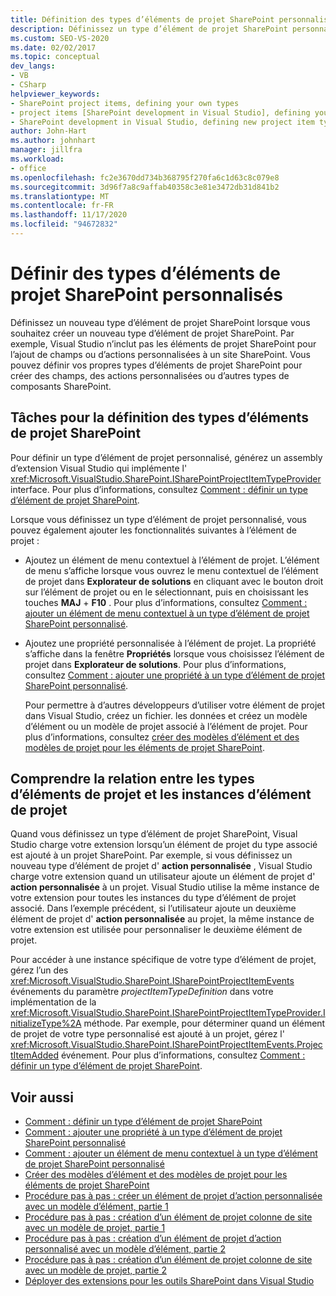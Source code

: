 ```yaml
---
title: Définition des types d’éléments de projet SharePoint personnalisés | Microsoft Docs
description: Définissez un type d’élément de projet SharePoint personnalisé lorsque vous souhaitez créer un nouveau genre d’élément de projet SharePoint.
ms.custom: SEO-VS-2020
ms.date: 02/02/2017
ms.topic: conceptual
dev_langs:
- VB
- CSharp
helpviewer_keywords:
- SharePoint project items, defining your own types
- project items [SharePoint development in Visual Studio], defining your own types
- SharePoint development in Visual Studio, defining new project item types
author: John-Hart
ms.author: johnhart
manager: jillfra
ms.workload:
- office
ms.openlocfilehash: fc2e3670dd734b368795f270fa6c1d63c8c079e8
ms.sourcegitcommit: 3d96f7a8c9affab40358c3e81e3472db31d841b2
ms.translationtype: MT
ms.contentlocale: fr-FR
ms.lasthandoff: 11/17/2020
ms.locfileid: "94672832"
---
```

# <a name="define-custom-sharepoint-project-item-types"></a>Définir des types d’éléments de projet SharePoint personnalisés
  Définissez un nouveau type d’élément de projet SharePoint lorsque vous souhaitez créer un nouveau type d’élément de projet SharePoint. Par exemple, Visual Studio n’inclut pas les éléments de projet SharePoint pour l’ajout de champs ou d’actions personnalisées à un site SharePoint. Vous pouvez définir vos propres types d’éléments de projet SharePoint pour créer des champs, des actions personnalisées ou d’autres types de composants SharePoint.

## <a name="tasks-for-defining-sharepoint-project-item-types"></a>Tâches pour la définition des types d’éléments de projet SharePoint
 Pour définir un type d’élément de projet personnalisé, générez un assembly d’extension Visual Studio qui implémente l' <xref:Microsoft.VisualStudio.SharePoint.ISharePointProjectItemTypeProvider> interface. Pour plus d’informations, consultez [Comment : définir un type d’élément de projet SharePoint](../sharepoint/how-to-define-a-sharepoint-project-item-type.md).

 Lorsque vous définissez un type d’élément de projet personnalisé, vous pouvez également ajouter les fonctionnalités suivantes à l’élément de projet :

- Ajoutez un élément de menu contextuel à l’élément de projet. L’élément de menu s’affiche lorsque vous ouvrez le menu contextuel de l’élément de projet dans **Explorateur de solutions** en cliquant avec le bouton droit sur l’élément de projet ou en le sélectionnant, puis en choisissant les touches **MAJ** + **F10** . Pour plus d’informations, consultez [Comment : ajouter un élément de menu contextuel à un type d’élément de projet SharePoint personnalisé](../sharepoint/how-to-add-a-shortcut-menu-item-to-a-custom-sharepoint-project-item-type.md).

- Ajoutez une propriété personnalisée à l’élément de projet. La propriété s’affiche dans la fenêtre **Propriétés** lorsque vous choisissez l’élément de projet dans **Explorateur de solutions**. Pour plus d’informations, consultez [Comment : ajouter une propriété à un type d’élément de projet SharePoint personnalisé](../sharepoint/how-to-add-a-property-to-a-custom-sharepoint-project-item-type.md).

  Pour permettre à d’autres développeurs d’utiliser votre élément de projet dans Visual Studio, créez un fichier. les données et créez un modèle d’élément ou un modèle de projet associé à l’élément de projet. Pour plus d’informations, consultez [créer des modèles d’élément et des modèles de projet pour les éléments de projet SharePoint](../sharepoint/creating-item-templates-and-project-templates-for-sharepoint-project-items.md).

## <a name="understand-the-relationship-between-project-item-types-and-project-item-instances"></a>Comprendre la relation entre les types d’éléments de projet et les instances d’élément de projet
 Quand vous définissez un type d’élément de projet SharePoint, Visual Studio charge votre extension lorsqu’un élément de projet du type associé est ajouté à un projet SharePoint. Par exemple, si vous définissez un nouveau type d’élément de projet d' **action personnalisée** , Visual Studio charge votre extension quand un utilisateur ajoute un élément de projet d' **action personnalisée** à un projet. Visual Studio utilise la même instance de votre extension pour toutes les instances du type d’élément de projet associé. Dans l’exemple précédent, si l’utilisateur ajoute un deuxième élément de projet d' **action personnalisée** au projet, la même instance de votre extension est utilisée pour personnaliser le deuxième élément de projet.

 Pour accéder à une instance spécifique de votre type d’élément de projet, gérez l’un des <xref:Microsoft.VisualStudio.SharePoint.ISharePointProjectItemEvents> événements du paramètre *projectItemTypeDefinition* dans votre implémentation de la <xref:Microsoft.VisualStudio.SharePoint.ISharePointProjectItemTypeProvider.InitializeType%2A> méthode. Par exemple, pour déterminer quand un élément de projet de votre type personnalisé est ajouté à un projet, gérez l' <xref:Microsoft.VisualStudio.SharePoint.ISharePointProjectItemEvents.ProjectItemAdded> événement. Pour plus d’informations, consultez [Comment : définir un type d’élément de projet SharePoint](../sharepoint/how-to-define-a-sharepoint-project-item-type.md).

## <a name="see-also"></a>Voir aussi
- [Comment : définir un type d’élément de projet SharePoint](../sharepoint/how-to-define-a-sharepoint-project-item-type.md)
- [Comment : ajouter une propriété à un type d’élément de projet SharePoint personnalisé](../sharepoint/how-to-add-a-property-to-a-custom-sharepoint-project-item-type.md)
- [Comment : ajouter un élément de menu contextuel à un type d’élément de projet SharePoint personnalisé](../sharepoint/how-to-add-a-shortcut-menu-item-to-a-custom-sharepoint-project-item-type.md)
- [Créer des modèles d’élément et des modèles de projet pour les éléments de projet SharePoint](../sharepoint/creating-item-templates-and-project-templates-for-sharepoint-project-items.md)
- [Procédure pas à pas : créer un élément de projet d’action personnalisée avec un modèle d’élément, partie 1](../sharepoint/walkthrough-creating-a-custom-action-project-item-with-an-item-template-part-1.md)
- [Procédure pas à pas : création d’un élément de projet colonne de site avec un modèle de projet, partie 1](../sharepoint/walkthrough-creating-a-site-column-project-item-with-a-project-template-part-1.md)
- [Procédure pas à pas : création d’un élément de projet d’action personnalisé avec un modèle d’élément, partie 2](../sharepoint/walkthrough-creating-a-custom-action-project-item-with-an-item-template-part-2.md)
- [Procédure pas à pas : création d’un élément de projet colonne de site avec un modèle de projet, partie 2](../sharepoint/walkthrough-creating-a-site-column-project-item-with-a-project-template-part-2.md)
- [Déployer des extensions pour les outils SharePoint dans Visual Studio](../sharepoint/deploying-extensions-for-the-sharepoint-tools-in-visual-studio.md)
